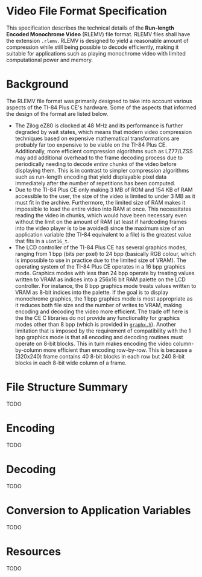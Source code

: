 # Video File Format Specification
This specification describes the technical details of the **Run-length Encoded Monochrome Video** (RLEMV) file format. RLEMV files shall have the extension `.rlemv`. RLEMV is designed to yield a reasonable amount of compression while still being possible to decode efficiently, making it suitable for applications such as playing monochrome video with limited computational power and memory.

# Background
The RLEMV file format was primarily designed to take into account various aspects of the TI-84 Plus CE's hardware. Some of the aspects that informed the design of the format are listed below.
- The Zilog eZ80 is clocked at 48 MHz and its performance is further degraded by wait states, which means that modern video compression techniques based on expensive mathematical transformations are probably far too expensive to be viable on the TI-84 Plus CE. Additionally, more efficient compression algorithms such as LZ77/LZSS may add additional overhead to the frame decoding process due to periodically needing to decode *entire* chunks of the video before displaying them. This is in contrast to simpler compression algorithms such as run-length encoding that yield displayable pixel data immediately after the number of repetitions has been computed.
- Due to the TI-84 Plus CE only making 3 MB of ROM and 154 KB of RAM accessible to the user, the size of the video is limited to under 3 MB as it must fit in the archive. Furthermore, the limited size of RAM makes it impossible to load the entire video into RAM at once. This necessitates reading the video in chunks, which would have been necessary even without the limit on the amount of RAM (at least if hardcoding frames into the video player is to be avoided) since the maximum size of an application variable (the TI-84 equivalent to a file) is the greatest value that fits in a `uint16_t`.
- The LCD controller of the TI-84 Plus CE has several graphics modes, ranging from 1 bpp (bits per pxel) to 24 bpp (basically RGB colour, which is impossible to use in practice due to the limited size of VRAM). The operating system of the TI-84 Plus CE operates in a 16 bpp graphics mode. Graphics modes with less than 24 bpp operate by treating values written to VRAM as indices into a 256x16 bit RAM palette on the LCD controller. For instance, the 8 bpp graphics mode treats values written to VRAM as 8-bit indices into the palette. If the goal is to display monochrome graphics, the 1 bpp graphics mode is most appropriate as it reduces both file size and the number of writes to VRAM, making encoding and decoding the video more efficient. The trade off here is the the CE C libraries do not provide any functionality for graphics modes other than 8 bpp (which is provided in [`graphx.h`](https://ce-programming.github.io/toolchain/libraries/graphx.html)). Another limitation that is imposed by the requirement of compatibility with the 1 bpp graphics mode is that all encoding and decoding routines must operate on 8-bit blocks. This in turn makes encoding the video column-by-column more efficient than encoding row-by-row. This is because a (320x240) frame contains 40 8-bit blocks in each row but 240 8-bit blocks in each 8-bit wide column of a frame.

# File Structure Summary
TODO

# Encoding
TODO

# Decoding
TODO

# Conversion to Application Variables
TODO

# Resources
TODO